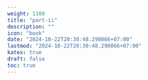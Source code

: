 ```yaml
---
weight: 1100
title: "part-ii"
description: ""
icon: "book"
date: "2024-10-22T20:30:48.290866+07:00"
lastmod: "2024-10-22T20:30:48.290866+07:00"
katex: true
draft: false
toc: true
---
```

